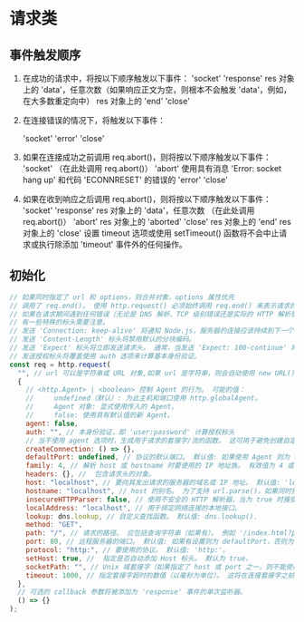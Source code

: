 # 请求类

## 事件触发顺序
1. 在成功的请求中，将按以下顺序触发以下事件：
    'socket'
    'response'
    res 对象上的 'data'，任意次数（如果响应正文为空，则根本不会触发 'data'，例如，在大多数重定向中）
    res 对象上的 'end'
    'close'

2. 在连接错误的情况下，将触发以下事件：

    'socket'
    'error'
    'close'

3. 如果在连接成功之前调用 req.abort()，则将按以下顺序触发以下事件：
    'socket'
    （在此处调用 req.abort()）
    'abort'
    使用具有消息 'Error: socket hang up' 和代码 'ECONNRESET' 的错误的 'error'
    'close'

4. 如果在收到响应之后调用 req.abort()，则将按以下顺序触发以下事件：
   'socket'
   'response'
   res 对象上的 'data'，任意次数
   （在此处调用 req.abort()）
   'abort'
   res 对象上的 'aborted'
   'close'
   res 对象上的 'end'
   res 对象上的 'close'
   设置 timeout 选项或使用 setTimeout() 函数将不会中止请求或执行除添加 'timeout' 事件外的任何操作。

## 初始化
```js
// 如果同时指定了 url 和 options，则合并对象，options 属性优先
// 调用了 req.end()。 使用 http.request() 必须始终调用 req.end() 来表示请求的结束 - 即使没有数据写入请求正文。
// 如果在请求期间遇到任何错误（无论是 DNS 解析、TCP 级别错误还是实际的 HTTP 解析错误），都会在返回的请求对象上触发 'error' 事件。 与所有 'error' 事件一样，如果没有注册监听器，则会抛出错误。
// 有一些特殊的标头需要注意。
// 发送 'Connection: keep-alive' 将通知 Node.js，服务器的连接应该持续到下一个请求。
// 发送 'Content-Length' 标头将禁用默认的分块编码。
// 发送 'Expect' 标头将立即发送请求头。 通常，当发送 'Expect: 100-continue' 时，应该设置超时和 'continue' 事件的监听器。 有关更多信息，请参阅 RFC 2616 第 8.2.3 节。
// 发送授权标头将覆盖使用 auth 选项来计算基本身份验证。
const req = http.request(
  "", // url 可以是字符串或 URL 对象,如果 url 是字符串，则会自动使用 new URL() 解析。 如果是 URL 对象，则会自动转换为普通的 options 对象
  {
    // <http.Agent> | <boolean> 控制 Agent 的行为。 可能的值：
    //     undefined（默认）: 为此主机和端口使用 http.globalAgent。
    //     Agent 对象: 显式使用传入的 Agent。
    //     false: 使用具有默认值的新 Agent。
    agent: false,
    auth: "", // 本身份验证，即 'user:password' 计算授权标头
    // 当不使用 agent 选项时，生成用于请求的套接字/流的函数。 这可用于避免创建自定义 Agent 类只是为了覆盖默认的 createConnection 函数。 有关详细信息，请参阅 agent.createConnection()。 任何 Duplex 流都是有效的返回值
    createConnection: () => {},
    defaultPort: undefined, // 协议的默认端口。 默认值: 如果使用 Agent 则为 agent.defaultPort，否则为 undefined。
    family: 4, // 解析 host 或 hostname 时要使用的 IP 地址族。 有效值为 4 或 6。 当未指定时，则将使用 IP v4 和 v6。
    headers: {}, //  包含请求头的对象。
    host: "localhost", // 要向其发出请求的服务器的域名或 IP 地址。 默认值: 'localhost'。
    hostname: "localhost", // host 的别名。 为了支持 url.parse()，如果同时指定了 host 和 hostname，则将使用 hostname
    insecureHTTPParser: false, // 使用不安全的 HTTP 解析器，当为 true 时接受无效的 HTTP 标头。 应避免使用不安全的解析器。
    localAddress: "localhost", // 用于绑定网络连接的本地接口。
    lookup: dns.lookup, // 自定义查找函数。 默认值: dns.lookup().
    method: "GET",
    path: "/", // 请求的路径。 应包括查询字符串（如果有）。 例如 '/index.html?page=12'。 当请求路径包含非法字符时抛出异常。 目前，只有空格被拒绝，但将来可能会改变。 默认值: '/'。
    port: 80, // 远程服务器的端口。 默认值: 如果有设置则为 defaultPort，否则为 80。
    protocol: "http:", // 要使用的协议。 默认值: 'http:'。
    setHost: true, //  指定是否自动添加 Host 标头。 默认为 true。
    socketPath: "", // Unix 域套接字（如果指定了 host 或 port 之一，则不能使用，因为其指定了 TCP 套接字）
    timeout: 1000, // 指定套接字超时的数值（以毫秒为单位）。 这将在连接套接字之前设置超时。
  },
  // 可选的 callback 参数将被添加为 'response' 事件的单次监听器。
  () => {}
);
```
